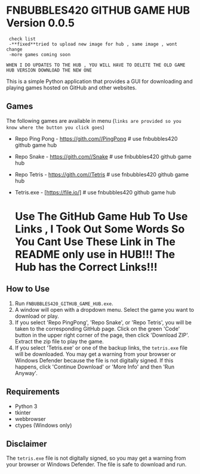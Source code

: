 # FNBUBBLES420 GITHUB GAME HUB Version 0.0.5 
     check list
     -**fixed**tried to upload new image for hub , same image , wont change
     -more games coming soon 
     

`WHEN I DO UPDATES TO THE HUB , YOU WILL HAVE TO DELETE THE OLD GAME HUB VERSION DOWNLOAD THE NEW ONE`
               
This is a simple Python application that provides a GUI for downloading and playing games hosted on GitHub and other websites.

## Games

The following games are available in menu (`links are provided so you know where the button you click goes`)

- Repo Ping Pong - https://gith.com//PingPong # use fnbubbles420 github game hub
- Repo Snake - https://gith.com//Snake # use fnbubbles420 github game hub
- Repo Tetris - https://gith.com//Tetris # use fnbubbles420 github game hub
- Tetris.exe - [https://file.io/] # use fnbubbles420 github game hub

  # Use The GitHub Game Hub To Use Links , I Took Out Some Words So You Cant Use These Link in The README only use in HUB!!! The Hub has the Correct Links!!!

## How to Use

1. Run `FNBUBBLES420_GITHUB_GAME_HUB.exe`.
2. A window will open with a dropdown menu. Select the game you want to download or play.
3. If you select 'Repo PingPong', 'Repo Snake', or 'Repo Tetris', you will be taken to the corresponding GitHub page. Click on the green 'Code' button in the upper right corner of the page, then click 'Download ZIP'. Extract the zip file to play the game.
4. If you select 'Tetris.exe' or one of the backup links, the `tetris.exe` file will be downloaded. You may get a warning from your browser or Windows Defender because the file is not digitally signed. If this happens, click 'Continue Download' or 'More Info' and then 'Run Anyway'.

## Requirements

- Python 3
- tkinter
- webbrowser
- ctypes (Windows only)

## Disclaimer

The `tetris.exe` file is not digitally signed, so you may get a warning from your browser or Windows Defender. The file is safe to download and run.
